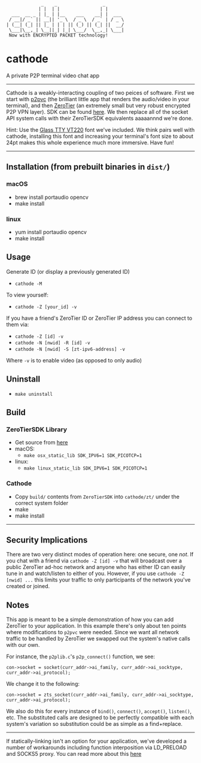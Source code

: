 ```
             _    _                 _       
            | |  | |               | |      
  ___  __ _ | |_ | |__    ___    __| |  ___ 
 / __|/ _` || __|| '_ \  / _ \  / _` | / _ \
| (__| (_| || |_ | | | || (_) || (_| ||  __/
 \___|\__,_| \__||_| |_| \___/  \__,_| \___|
 Now with ENCRYPTED PACKET technology!
```

# cathode
A private P2P terminal video chat app

***
Cathode is a weakly-interacting coupling of two peices of software. First we start with [p2pvc](https://github.com/mofarrell/p2pvc) (the brilliant little app that renders the audio/video in your terminal), and then [ZeroTier](https://github.com/zerotier) (an extremely small but very robust encrypted P2P VPN layer). SDK can be found [here](https://github.com/zerotier/ZeroTierSDK). We then replace all of the socket API system calls with their ZeroTierSDK equivalents aaaaannnd we're done.

Hint: Use the [Glass TTY VT220](Glass_TTY_VT220.ttf) font we've included. We think pairs well with cathode, installing this font and increasing your terminal's font size to about 24pt makes this whole experience much more immersive. Have fun!

***

## Installation (from prebuilt binaries in `dist/`)

### macOS
 - brew install portaudio opencv
 - make install

### linux
 - yum install portaudio opencv
 - make install

## Usage

Generate ID (or display a previously generated ID)

- `cathode -M`

To view yourself:

- `cathode -Z [your_id] -v`

If you have a friend's ZeroTier ID or ZeroTier IP address you can connect to them via:

- `cathode -Z [id] -v`
- `cathode -N [nwid] -R [id] -v`
- `cathode -N [nwid] -S [zt-ipv6-address] -v`

Where `-v` is to enable video (as opposed to only audio)

## Uninstall
 - `make uninstall`

## Build
### ZeroTierSDK Library
 - Get source from [here](https://github.com/zerotier/ZeroTierSDK)
 - macOS:
 	- `make osx_static_lib SDK_IPV6=1 SDK_PICOTCP=1`
 - linux:
 	- `make linux_static_lib SDK_IPV6=1 SDK_PICOTCP=1`

### Cathode
 - Copy `build/` contents from `ZeroTierSDK` into `cathode/zt/` under the correct system folder
 - make
 - make install

***

## Security Implications
There are two very distinct modes of operation here: one secure, one *not*. If you chat with a friend via `cathode -Z [id] -v` that will broadcast over a public ZeroTier ad-hoc network and anyone who has either ID can easily tune in and watch/listen to either of you. However, if you use `cathode -Z [nwid] ...` this limits your traffic to only participants of the network you've created or joined. 

## Notes

This app is meant to be a simple demonstration of how you can add ZeroTier to your application. In this example there's only about ten points where modifications to `p2pvc` were needed. Since we want all network traffic to be handled by ZeroTier we swapped out the system's native calls with our own. 

For instance, the `p2plib.c`'s `p2p_connect()` function, we see:

```
con->socket = socket(curr_addr->ai_family, curr_addr->ai_socktype, curr_addr->ai_protocol);
```

We change it to the following:

```
con->socket = zts_socket(curr_addr->ai_family, curr_addr->ai_socktype, curr_addr->ai_protocol);
```

We also do this for every instance of `bind()`, `connect()`, `accept()`, `listen()`, etc. The substituted calls are designed to be perfectly compatible with each system's variation so substitution could be as simple as a find+replace.

***

If statically-linking isn't an option for your application, we've developed a number of workarounds including function interposition via LD_PRELOAD and SOCKS5 proxy. You can read more about this [here](https://github.com/zerotier/ZeroTierSDK/blob/master/docs/walkthrough.md)
